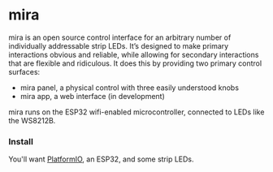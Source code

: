 # mira

mira is an open source control interface for an arbitrary number of individually addressable strip LEDs. It’s designed to make primary interactions obvious and reliable, while allowing for secondary interactions that are flexible and ridiculous. It does this by providing two primary control surfaces:

* mira panel, a physical control with three easily understood knobs
* mira app, a web interface (in development)

mira runs on the ESP32 wifi-enabled microcontroller, connected to LEDs like the WS8212B.

### Install

You'll want [PlatformIO](https://platformio.org/), an ESP32, and some strip LEDs.
